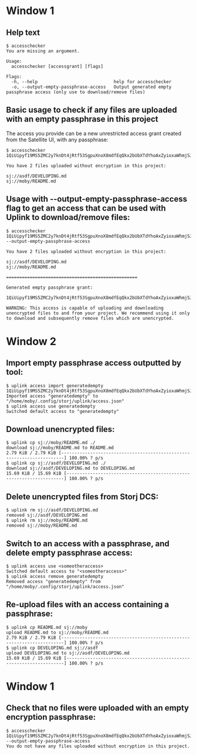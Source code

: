 # Window 1

## Help text

```
$ accesschecker
You are missing an argument.

Usage:
  accesschecker [accessgrant] [flags]

Flags:
  -h, --help                             help for accesschecker
  -o, --output-empty-passphrase-access   Output generated empty passphrase access (only use to download/remove files)
```

## Basic usage to check if any files are uploaded with an empty passphrase in this project

The access you provide can be a new unrestricted access grant created from the Satellite UI, with any passphrase:

```
$ accesschecker 1QiUipyf19MS5ZMC2y7knDt4jRtf53SgpuXnoX8mdfEqQkx2bUbXTdYhoAxZyioxaWhmjSJR2XHFcBuWJv85oPKSeJ7ZY6XQcUJdRQYrxiG1s6Gf2i6Xxrp1YyAbdG7kythpA6jxr5JBWnMffdioEha9DJWSeHrLUbLcAMTYRjZH1c2yXbg2uxNcAypjbs5dh4Gb4Ksyv4WN7jqQrRqx3eXqf873Z1zFCi8EaczhH4LhEenLgfmUbkL4NAkCRZ8EM5Zp89oP

You have 2 files uploaded without encryption in this project:

sj://asdf/DEVELOPING.md
sj://moby/README.md
```

## Usage with --output-empty-passphrase-access flag to get an access that can be used with Uplink to download/remove files:

```
$ accesschecker 1QiUipyf19MS5ZMC2y7knDt4jRtf53SgpuXnoX8mdfEqQkx2bUbXTdYhoAxZyioxaWhmjSJR2XHFcBuWJv85oPKSeJ7ZY6XQcUJdRQYrxiG1s6Gf2i6Xxrp1YyAbdG7kythpA6jxr5JBWnMffdioEha9DJWSeHrLUbLcAMTYRjZH1c2yXbg2uxNcAypjbs5dh4Gb4Ksyv4WN7jqQrRqx3eXqf873Z1zFCi8EaczhH4LhEenLgfmUbkL4NAkCRZ8EM5Zp89oP --output-empty-passphrase-access

You have 2 files uploaded without encryption in this project:

sj://asdf/DEVELOPING.md
sj://moby/README.md

==================================================

Generated empty passphrase grant:

1QiUipyf19MS5ZMC2y7knDt4jRtf53SgpuXnoX8mdfEqQkx2bUbXTdYhoAxZyioxaWhmjSJR2XHFcBuWJv85oPKSeJ7ZY6XQcUJdRQYrxiG1s6Gf2i6Xxrp1YyAbdG7kythpA6jxr5JBWnMffdioEha9DJWSeHrLUbLcAMTYRjZH1c2yXbg2uxNcAypjbs5dh4Gb4Ksyv4WN7jqQrRqx3eXqf873Z1zFCi8EaczhH4LhEenLgfmUbkL4NAkCRZ8EM5Zp89oP

WARNING: This access is capable of uploading and downloading unencrypted files to and from your project. We recommend using it only to download and subsequently remove files which are unencrypted.

```

# Window 2

## Import empty passphrase access outputted by tool:
```
$ uplink access import generatedempty 1QiUipyf19MS5ZMC2y7knDt4jRtf53SgpuXnoX8mdfEqQkx2bUbXTdYhoAxZyioxaWhmjSJR2XHFcBuWJv85oPKSeJ7ZY6XQcUJdRQYrxiG1s6Gf2i6Xxrp1YyAbdG7kythpA6jxr5JBWnMffdioEha9DJWSeHrLUbLcAMTYRjZH1c2yXbg2uxNcAypjbs5dh4Gb4Ksyv4WN7jqQrRqx3eXqf873Z1zFCi8EaczhH4LhEenLgfmUbkL4NAkCRZ8EM5Zp89oP
Imported access "generatedempty" to "/home/moby/.config/storj/uplink/access.json"
$ uplink access use generatedempty
Switched default access to "generatedempty"
```

## Download unencrypted files:
```
$ uplink cp sj://moby/README.md ./
download sj://moby/README.md to README.md
2.79 KiB / 2.79 KiB [-----------------------------------------------------------------------] 100.00% ? p/s
$ uplink cp sj://asdf/DEVELOPING.md ./
download sj://asdf/DEVELOPING.md to DEVELOPING.md
15.69 KiB / 15.69 KiB [---------------------------------------------------------------------] 100.00% ? p/s
```

## Delete unencrypted files from Storj DCS:
```
$ uplink rm sj://asdf/DEVELOPING.md
removed sj://asdf/DEVELOPING.md
$ uplink rm sj://moby/README.md
removed sj://moby/README.md
```

## Switch to an access with a passphrase, and delete empty passphrase access:

```
$ uplink access use <someotheraccess> 
Switched default access to "<someotheraccess>"
$ uplink access remove generatedempty
Removed access "generatedempty" from "/home/moby/.config/storj/uplink/access.json"
```


## Re-upload files with an access containing a passphrase:

```
$ uplink cp README.md sj://moby
upload README.md to sj://moby/README.md
2.79 KiB / 2.79 KiB [-----------------------------------------------------------------------] 100.00% ? p/s
$ uplink cp DEVELOPING.md sj://asdf
upload DEVELOPING.md to sj://asdf/DEVELOPING.md
15.69 KiB / 15.69 KiB [---------------------------------------------------------------------] 100.00% ? p/s
```

# Window 1

## Check that no files were uploaded with an empty encryption passphrase:

```
$ accesschecker 1QiUipyf19MS5ZMC2y7knDt4jRtf53SgpuXnoX8mdfEqQkx2bUbXTdYhoAxZyioxaWhmjSJR2XHFcBuWJv85oPKSeJ7ZY6XQcUJdRQYrxiG1s6Gf2i6Xxrp1YyAbdG7kythpA6jxr5JBWnMffdioEha9DJWSeHrLUbLcAMTYRjZH1c2yXbg2uxNcAypjbs5dh4Gb4Ksyv4WN7jqQrRqx3eXqf873Z1zFCi8EaczhH4LhEenLgfmUbkL4NAkCRZ8EM5Zp89oP --output-empty-passphrase-access
You do not have any files uploaded without encryption in this project.
```
